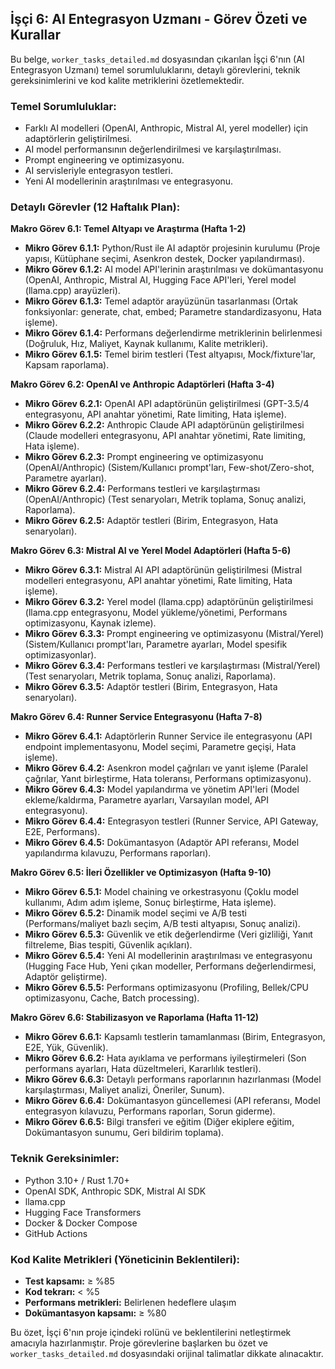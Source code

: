 ## İşçi 6: AI Entegrasyon Uzmanı - Görev Özeti ve Kurallar

Bu belge, `worker_tasks_detailed.md` dosyasından çıkarılan İşçi 6'nın (AI Entegrasyon Uzmanı) temel sorumluluklarını, detaylı görevlerini, teknik gereksinimlerini ve kod kalite metriklerini özetlemektedir.

### Temel Sorumluluklar:

*   Farklı AI modelleri (OpenAI, Anthropic, Mistral AI, yerel modeller) için adaptörlerin geliştirilmesi.
*   AI model performansının değerlendirilmesi ve karşılaştırılması.
*   Prompt engineering ve optimizasyonu.
*   AI servisleriyle entegrasyon testleri.
*   Yeni AI modellerinin araştırılması ve entegrasyonu.

### Detaylı Görevler (12 Haftalık Plan):

**Makro Görev 6.1: Temel Altyapı ve Araştırma (Hafta 1-2)**
*   **Mikro Görev 6.1.1:** Python/Rust ile AI adaptör projesinin kurulumu (Proje yapısı, Kütüphane seçimi, Asenkron destek, Docker yapılandırması).
*   **Mikro Görev 6.1.2:** AI model API'lerinin araştırılması ve dokümantasyonu (OpenAI, Anthropic, Mistral AI, Hugging Face API'leri, Yerel model (llama.cpp) arayüzleri).
*   **Mikro Görev 6.1.3:** Temel adaptör arayüzünün tasarlanması (Ortak fonksiyonlar: generate, chat, embed; Parametre standardizasyonu, Hata işleme).
*   **Mikro Görev 6.1.4:** Performans değerlendirme metriklerinin belirlenmesi (Doğruluk, Hız, Maliyet, Kaynak kullanımı, Kalite metrikleri).
*   **Mikro Görev 6.1.5:** Temel birim testleri (Test altyapısı, Mock/fixture'lar, Kapsam raporlama).

**Makro Görev 6.2: OpenAI ve Anthropic Adaptörleri (Hafta 3-4)**
*   **Mikro Görev 6.2.1:** OpenAI API adaptörünün geliştirilmesi (GPT-3.5/4 entegrasyonu, API anahtar yönetimi, Rate limiting, Hata işleme).
*   **Mikro Görev 6.2.2:** Anthropic Claude API adaptörünün geliştirilmesi (Claude modelleri entegrasyonu, API anahtar yönetimi, Rate limiting, Hata işleme).
*   **Mikro Görev 6.2.3:** Prompt engineering ve optimizasyonu (OpenAI/Anthropic) (Sistem/Kullanıcı prompt'ları, Few-shot/Zero-shot, Parametre ayarları).
*   **Mikro Görev 6.2.4:** Performans testleri ve karşılaştırması (OpenAI/Anthropic) (Test senaryoları, Metrik toplama, Sonuç analizi, Raporlama).
*   **Mikro Görev 6.2.5:** Adaptör testleri (Birim, Entegrasyon, Hata senaryoları).

**Makro Görev 6.3: Mistral AI ve Yerel Model Adaptörleri (Hafta 5-6)**
*   **Mikro Görev 6.3.1:** Mistral AI API adaptörünün geliştirilmesi (Mistral modelleri entegrasyonu, API anahtar yönetimi, Rate limiting, Hata işleme).
*   **Mikro Görev 6.3.2:** Yerel model (llama.cpp) adaptörünün geliştirilmesi (llama.cpp entegrasyonu, Model yükleme/yönetimi, Performans optimizasyonu, Kaynak izleme).
*   **Mikro Görev 6.3.3:** Prompt engineering ve optimizasyonu (Mistral/Yerel) (Sistem/Kullanıcı prompt'ları, Parametre ayarları, Model spesifik optimizasyonlar).
*   **Mikro Görev 6.3.4:** Performans testleri ve karşılaştırması (Mistral/Yerel) (Test senaryoları, Metrik toplama, Sonuç analizi, Raporlama).
*   **Mikro Görev 6.3.5:** Adaptör testleri (Birim, Entegrasyon, Hata senaryoları).

**Makro Görev 6.4: Runner Service Entegrasyonu (Hafta 7-8)**
*   **Mikro Görev 6.4.1:** Adaptörlerin Runner Service ile entegrasyonu (API endpoint implementasyonu, Model seçimi, Parametre geçişi, Hata işleme).
*   **Mikro Görev 6.4.2:** Asenkron model çağrıları ve yanıt işleme (Paralel çağrılar, Yanıt birleştirme, Hata toleransı, Performans optimizasyonu).
*   **Mikro Görev 6.4.3:** Model yapılandırma ve yönetim API'leri (Model ekleme/kaldırma, Parametre ayarları, Varsayılan model, API entegrasyonu).
*   **Mikro Görev 6.4.4:** Entegrasyon testleri (Runner Service, API Gateway, E2E, Performans).
*   **Mikro Görev 6.4.5:** Dokümantasyon (Adaptör API referansı, Model yapılandırma kılavuzu, Performans raporları).

**Makro Görev 6.5: İleri Özellikler ve Optimizasyon (Hafta 9-10)**
*   **Mikro Görev 6.5.1:** Model chaining ve orkestrasyonu (Çoklu model kullanımı, Adım adım işleme, Sonuç birleştirme, Hata işleme).
*   **Mikro Görev 6.5.2:** Dinamik model seçimi ve A/B testi (Performans/maliyet bazlı seçim, A/B testi altyapısı, Sonuç analizi).
*   **Mikro Görev 6.5.3:** Güvenlik ve etik değerlendirme (Veri gizliliği, Yanıt filtreleme, Bias tespiti, Güvenlik açıkları).
*   **Mikro Görev 6.5.4:** Yeni AI modellerinin araştırılması ve entegrasyonu (Hugging Face Hub, Yeni çıkan modeller, Performans değerlendirmesi, Adaptör geliştirme).
*   **Mikro Görev 6.5.5:** Performans optimizasyonu (Profiling, Bellek/CPU optimizasyonu, Cache, Batch processing).

**Makro Görev 6.6: Stabilizasyon ve Raporlama (Hafta 11-12)**
*   **Mikro Görev 6.6.1:** Kapsamlı testlerin tamamlanması (Birim, Entegrasyon, E2E, Yük, Güvenlik).
*   **Mikro Görev 6.6.2:** Hata ayıklama ve performans iyileştirmeleri (Son performans ayarları, Hata düzeltmeleri, Kararlılık testleri).
*   **Mikro Görev 6.6.3:** Detaylı performans raporlarının hazırlanması (Model karşılaştırması, Maliyet analizi, Öneriler, Sunum).
*   **Mikro Görev 6.6.4:** Dokümantasyon güncellemesi (API referansı, Model entegrasyon kılavuzu, Performans raporları, Sorun giderme).
*   **Mikro Görev 6.6.5:** Bilgi transferi ve eğitim (Diğer ekiplere eğitim, Dokümantasyon sunumu, Geri bildirim toplama).

### Teknik Gereksinimler:

*   Python 3.10+ / Rust 1.70+
*   OpenAI SDK, Anthropic SDK, Mistral AI SDK
*   llama.cpp
*   Hugging Face Transformers
*   Docker & Docker Compose
*   GitHub Actions

### Kod Kalite Metrikleri (Yöneticinin Beklentileri):

*   **Test kapsamı:** ≥ %85
*   **Kod tekrarı:** < %5
*   **Performans metrikleri:** Belirlenen hedeflere ulaşım
*   **Dokümantasyon kapsamı:** ≥ %80

Bu özet, İşçi 6'nın proje içindeki rolünü ve beklentilerini netleştirmek amacıyla hazırlanmıştır. Proje görevlerine başlarken bu özet ve `worker_tasks_detailed.md` dosyasındaki orijinal talimatlar dikkate alınacaktır.
